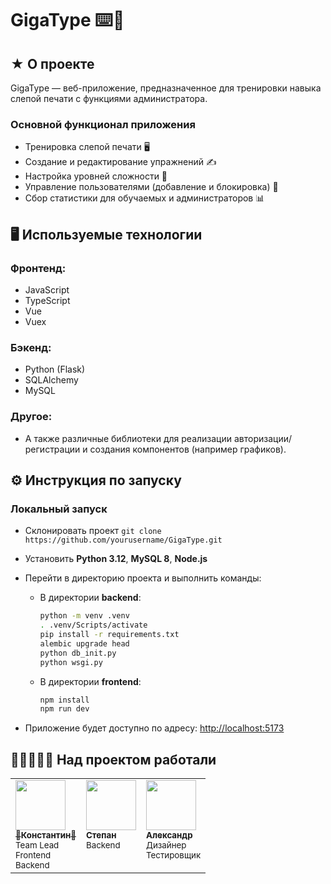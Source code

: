 # GigaType ⌨️🚀

## ★ О проекте

GigaType — веб-приложение, предназначенное для тренировки навыка слепой печати с функциями администратора.

### Основной функционал приложения

- Тренировка слепой печати 🖥️
- Создание и редактирование упражнений ✍️
- Настройка уровней сложности 🔄
- Управление пользователями (добавление и блокировка) 👤
- Сбор статистики для обучаемых и администраторов 📊

## 🖥️ Используемые технологии

### Фронтенд:
- JavaScript
- TypeScript
- Vue
- Vuex

### Бэкенд:
- Python (Flask)
- SQLAlchemy
- MySQL

### Другое:
- А также различные библиотеки для реализации авторизации/регистрации и создания компонентов (например графиков).

## ⚙️ Инструкция по запуску

### Локальный запуск

- Склонировать проект `git clone https://github.com/yourusername/GigaType.git`
- Установить **Python 3.12**, **MySQL 8**, **Node.js**
- Перейти в директорию проекта и выполнить команды:

  - В директории **backend**:

    ```bash
    python -m venv .venv
    . .venv/Scripts/activate
    pip install -r requirements.txt
    alembic upgrade head
    python db_init.py
    python wsgi.py
    ```

  - В директории **frontend**:

    ```bash
    npm install
    npm run dev
    ```

- Приложение будет доступно по адресу: [http://localhost:5173](http://localhost:5173)

## 👨‍💻🔥👩‍💻 Над проектом работали

<table>
	<tr>
		<td align="left" valign="top">
			<a href="https://github.com/golosoman">
				<img src="https://avatars.githubusercontent.com/u/60601021?v=4" width="80" height="80" alt=""/>
				<br />
				<sub>🔧<b>Константин</b>🔧</sub>
			</a>
			<br />
			<sub>Team Lead</br>Frontend</br>Backend</sub>
		</td>
    <td align="left" valign="top">
			<a href="https://github.com/Mort3gar">
				<img src="https://avatars.githubusercontent.com/u/104523214?v=4" width="80" height="80" alt=""/>
				<br />
				<sub><b>Степан</b></sub>
			</a>
			<br />
			<sub>Backend</sub>
		</td>
    <td align="left" valign="top">
			<a href="https://github.com/aalexaashkaa">
				<img src="https://avatars.githubusercontent.com/u/157103630?v=4" width="80" height="80" alt=""/>
				<br />
				<sub><b>Александр</b></sub>
			</a>
			<br />
			<sub>Дизайнер</br>Тестировщик</sub>
		</td>
	</tr>
</table>
